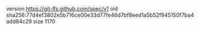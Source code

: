 version https://git-lfs.github.com/spec/v1
oid sha256:77d4ef3802e5b716ce00e33d77fe46d7bf8eed1a5b52f945150f7ba4add84c29
size 1170
